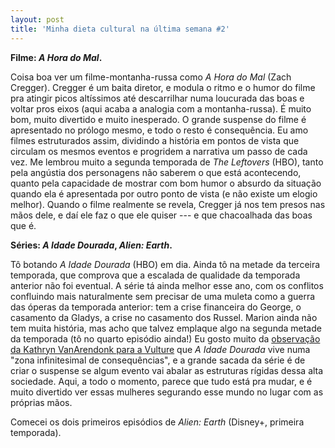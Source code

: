 ```yaml
---
layout: post
title: 'Minha dieta cultural na última semana #2'
---
```


**Filme: _A Hora do Mal_.**

Coisa boa ver um filme-montanha-russa como _A Hora do Mal_ (Zach Cregger). Cregger é um baita diretor, e modula o ritmo e o humor do filme pra atingir picos altíssimos até descarrilhar numa loucurada das boas e voltar pros eixos (aqui acaba a analogia com a montanha-russa). É muito bom, muito divertido e muito inesperado. O grande suspense do filme é apresentado no prólogo mesmo, e todo o resto é consequência. Eu amo filmes estruturados assim, dividindo a história em pontos de vista que circulam os mesmos eventos e progridem a narrativa um passo de cada vez. Me lembrou muito a segunda temporada de _The Leftovers_ (HBO), tanto pela angústia dos personagens não saberem o que está acontecendo, quanto pela capacidade de mostrar com bom humor o absurdo da situação quando ela é apresentada por outro ponto de vista (e não existe um elogio melhor). Quando o filme realmente se revela, Cregger já nos tem presos nas mãos dele, e daí ele faz o que ele quiser --- e que chacoalhada das boas que é.

**Séries: _A Idade Dourada_, _Alien: Earth_.**

Tô botando _A Idade Dourada_ (HBO) em dia. Ainda tô na metade da terceira temporada, que comprova que a escalada de qualidade da temporada anterior não foi eventual. A série tá ainda melhor esse ano, com os conflitos confluindo mais naturalmente sem precisar de uma muleta como a guerra das óperas da temporada anterior: tem a crise financeira do George, o casamento da Gladys, a crise no casamento dos Russel. Marion ainda não tem muita história, mas acho que talvez emplaque algo na segunda metade da temporada (tô no quarto episódio ainda!) Eu gosto muito da [observação da Kathryn VanArendonk para a Vulture](https://www.vulture.com/article/the-gilded-age-season-3-review-wedding.html) que _A Idade Dourada_ vive numa "zona infinitesimal de consequências", e a grande sacada da série é de criar o suspense se algum evento vai abalar as estruturas rígidas dessa alta sociedade. Aqui, a todo o momento, parece que tudo está pra mudar, e é muito divertido ver essas mulheres segurando esse mundo no lugar com as próprias mãos.

Comecei os dois primeiros episódios de _Alien: Earth_ (Disney+, primeira temporada).
